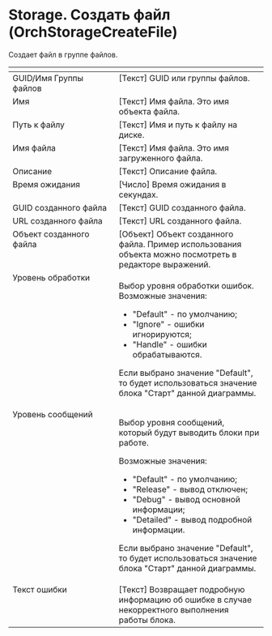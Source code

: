 # Storage. Создать файл (OrchStorageCreateFile)

Создает файл в группе файлов.

<table data-header-hidden><thead><tr><th width="200.5" valign="top"></th><th width="284.91656494140625" valign="top"></th></tr></thead><tbody><tr><td valign="top">GUID/Имя Группы файлов</td><td valign="top">[Текст] GUID или группы файлов.</td></tr><tr><td valign="top">Имя</td><td valign="top">[Текст] Имя файла. Это имя объекта файла.</td></tr><tr><td valign="top">Путь к файлу</td><td valign="top">[Текст] Имя и путь к файлу на диске.</td></tr><tr><td valign="top">Имя файла</td><td valign="top">[Текст] Имя файла. Это имя загруженного файла.</td></tr><tr><td valign="top">Описание</td><td valign="top">[Текст] Описание файла.</td></tr><tr><td valign="top">Время ожидания</td><td valign="top">[Число] Время ожидания в секундах.</td></tr><tr><td valign="top">GUID созданного файла</td><td valign="top">[Текст] GUID созданного файла.</td></tr><tr><td valign="top">URL созданного файла</td><td valign="top">[Текст] URL созданного файла.</td></tr><tr><td valign="top">Объект созданного файла</td><td valign="top">[Объект] Объект созданного файла. Пример использования объекта можно посмотреть в редакторе выражений.</td></tr><tr><td valign="top">Уровень обработки</td><td valign="top"><p>Выбор уровня обработки ошибок. Возможные значения: </p><ul><li>"Default" - по умолчанию; </li><li>"Ignore" - ошибки игнорируются; </li><li>"Handle" - ошибки обрабатываются. </li></ul><p>Если выбрано значение "Default", то будет использоваться значение блока "Старт" данной диаграммы.</p></td></tr><tr><td valign="top">Уровень сообщений</td><td valign="top"><p>Выбор уровня сообщений, который будут выводить блоки при работе. </p><p>Возможные значения: </p><ul><li>"Default" - по умолчанию; </li><li>"Release" - вывод отключен; </li><li>"Debug" - вывод основной информации; </li><li>"Detailed" - вывод подробной информации. </li></ul><p>Если выбрано значение "Default", то будет использоваться значение блока "Старт" данной диаграммы.</p></td></tr><tr><td valign="top">Текст ошибки</td><td valign="top">[Текст] Возвращает подробную информацию об ошибке в случае некорректного выполнения работы блока.</td></tr></tbody></table>

